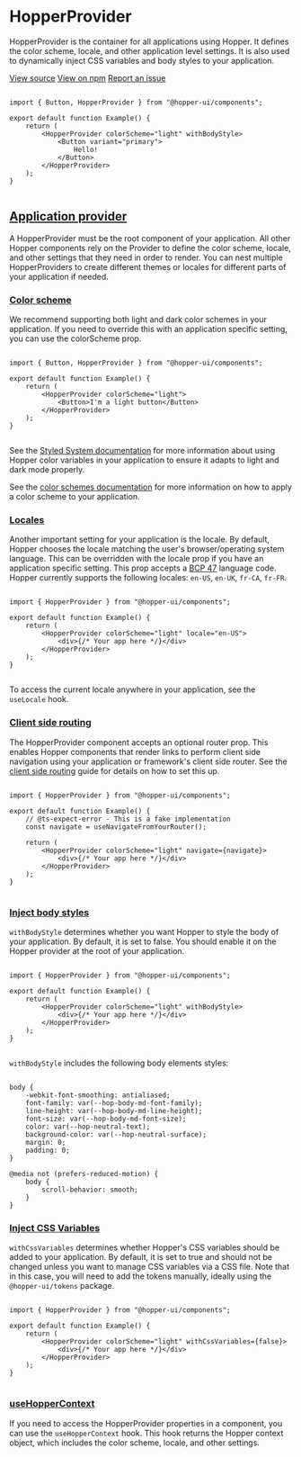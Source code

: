 # HopperProvider

HopperProvider is the container for all applications using Hopper. It defines the color scheme, locale, and other application level settings. It is also used to dynamically inject CSS variables and body styles to your application.

[View source](https://github.com/workleap/wl-hopper/blob/main/packages/components/src/HopperProvider/src/HopperProvider.tsx) [View on npm](https://www.npmjs.com/package/@hopper-ui/components) [Report an issue](https://github.com/gsoft-inc/wl-hopper/issues/new?title=%F0%9F%90%9B%20[HopperProvider]%20-%20%3CTITLE%3E&body=Component:%20Button%0A%0AIssue%20Summary:%0A_Describe%20the%20issue%20or%20enhancement%20you%27re%20experiencing%20with%20the%20component._%0A%0ASteps%20to%20Reproduce:%0A1.%20_Step%20one..._%0A2.%20_Step%20two..._%0A%0AExpected%20Behaviour:%0A_What%20did%20you%20expect%20to%20happen?_%0A%0AActual%20Behaviour:%0A_What%20actually%20happened?_%0A%0AScreenshots%20or%20Code%20Snippet:%0A_Include%20any%20screenshots,%20GIFs,%20or%20code%20snippets%20that%20help%20explain%20the%20issue._%0A%0AEnvironment:%0A-%20Design%20System%20Version:%20_Version%20number_%0A-%20Browser%20and%20Version:%20_Browser%20and%20version%20where%20the%20issue%20occurs_%0A-%20Operating%20System:%20_OS%20and%20version_%0A%0AAdditional%20Context:%0A_Any%20other%20details%20or%20context%20related%20to%20the%20issue._)

```

import { Button, HopperProvider } from "@hopper-ui/components";

export default function Example() {
    return (
        <HopperProvider colorScheme="light" withBodyStyle>
            <Button variant="primary">
                Hello!
            </Button>
        </HopperProvider>
    );
}


```

## [Application provider](https://hopper.workleap.design/components/HopperProvider\#application-provider)

A HopperProvider must be the root component of your application. All other Hopper components rely on the Provider to define the color scheme, locale, and other settings that they need in order to render.
You can nest multiple HopperProviders to create different themes or locales for different parts of your application if needed.

### [Color scheme](https://hopper.workleap.design/components/HopperProvider\#application-provider-color-scheme)

We recommend supporting both light and dark color schemes in your application. If you need to override this with an application specific setting, you can use the colorScheme prop.

```

import { Button, HopperProvider } from "@hopper-ui/components";

export default function Example() {
    return (
        <HopperProvider colorScheme="light">
            <Button>I'm a light button</Button>
        </HopperProvider>
    );
}


```

See the [Styled System documentation](https://hopper.workleap.design/styled-system/overview/introduction) for more information about using Hopper color variables in your application to ensure it adapts to light and dark mode properly.

See the [color schemes documentation](https://hopper.workleap.design/components/color-schemes) for more information on how to apply a color scheme to your application.

### [Locales](https://hopper.workleap.design/components/HopperProvider\#application-provider-locales)

Another important setting for your application is the locale. By default, Hopper chooses the locale matching the user's browser/operating system language. This can be overridden with the locale prop if you have an application specific setting. This prop accepts a [BCP 47](https://www.ietf.org/rfc/bcp/bcp47.txt) language code.
Hopper currently supports the following locales: `en-US`, `en-UK`, `fr-CA`, `fr-FR`.

```

import { HopperProvider } from "@hopper-ui/components";

export default function Example() {
    return (
        <HopperProvider colorScheme="light" locale="en-US">
            <div>{/* Your app here */}</div>
        </HopperProvider>
    );
}


```

To access the current locale anywhere in your application, see the `useLocale` hook.

### [Client side routing](https://hopper.workleap.design/components/HopperProvider\#application-provider-client-side-routing)

The HopperProvider component accepts an optional router prop. This enables Hopper components that render links to perform client side navigation using your application or framework's client side router. See the [client side routing](https://hopper.workleap.design/components/client-side-routing) guide for details on how to set this up.

```

import { HopperProvider } from "@hopper-ui/components";

export default function Example() {
    // @ts-expect-error - This is a fake implementation
    const navigate = useNavigateFromYourRouter();

    return (
        <HopperProvider colorScheme="light" navigate={navigate}>
            <div>{/* Your app here */}</div>
        </HopperProvider>
    );
}


```

### [Inject body styles](https://hopper.workleap.design/components/HopperProvider\#application-provider-inject-body-styles)

`withBodyStyle` determines whether you want Hopper to style the body of your application. By default, it is set to false. You should enable it on the Hopper provider at the root of your application.

```

import { HopperProvider } from "@hopper-ui/components";

export default function Example() {
    return (
        <HopperProvider colorScheme="light" withBodyStyle>
            <div>{/* Your app here */}</div>
        </HopperProvider>
    );
}


```

`withBodyStyle` includes the following body elements styles:

```hd-code

body {
    -webkit-font-smoothing: antialiased;
    font-family: var(--hop-body-md-font-family);
    line-height: var(--hop-body-md-line-height);
    font-size: var(--hop-body-md-font-size);
    color: var(--hop-neutral-text);
    background-color: var(--hop-neutral-surface);
    margin: 0;
    padding: 0;
}

@media not (prefers-reduced-motion) {
    body {
        scroll-behavior: smooth;
    }
}

```

### [Inject CSS Variables](https://hopper.workleap.design/components/HopperProvider\#application-provider-inject-css-variables)

`withCssVariables` determines whether Hopper's CSS variables should be added to your application. By default, it is set to true and should not be changed unless you want to manage CSS variables via a CSS file. Note that in this case, you will need to add the tokens manually, ideally using the `@hopper-ui/tokens` package.

```

import { HopperProvider } from "@hopper-ui/components";

export default function Example() {
    return (
        <HopperProvider colorScheme="light" withCssVariables={false}>
            <div>{/* Your app here */}</div>
        </HopperProvider>
    );
}


```

### [useHopperContext](https://hopper.workleap.design/components/HopperProvider\#application-provider-usehoppercontext)

If you need to access the HopperProvider properties in a component, you can use the `useHopperContext` hook. This hook returns the Hopper context object, which includes the color scheme, locale, and other settings.
